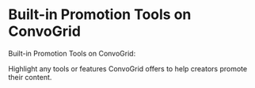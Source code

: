 # Built-in Promotion Tools on ConvoGrid

Built-in Promotion Tools on ConvoGrid:&#x20;

Highlight any tools or features ConvoGrid offers to help creators promote their content.&#x20;
